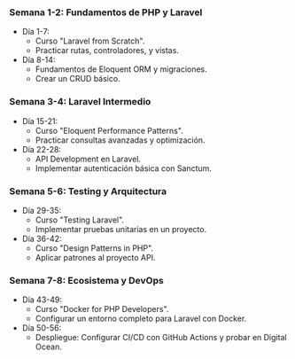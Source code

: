 ### **Semana 1-2: Fundamentos de PHP y Laravel**

- Día 1-7:
    - Curso "Laravel from Scratch".
    - Practicar rutas, controladores, y vistas.
- Día 8-14:
    - Fundamentos de Eloquent ORM y migraciones.
    - Crear un CRUD básico.

### **Semana 3-4: Laravel Intermedio**

- Día 15-21:
    - Curso "Eloquent Performance Patterns".
    - Practicar consultas avanzadas y optimización.
- Día 22-28:
    - API Development en Laravel.
    - Implementar autenticación básica con Sanctum.

### **Semana 5-6: Testing y Arquitectura**

- Día 29-35:
    - Curso "Testing Laravel".
    - Implementar pruebas unitarias en un proyecto.
- Día 36-42:
    - Curso "Design Patterns in PHP".
    - Aplicar patrones al proyecto API.

### **Semana 7-8: Ecosistema y DevOps**

- Día 43-49:
    - Curso "Docker for PHP Developers".
    - Configurar un entorno completo para Laravel con Docker.
- Día 50-56:
    - Despliegue: Configurar CI/CD con GitHub Actions y probar en Digital Ocean.